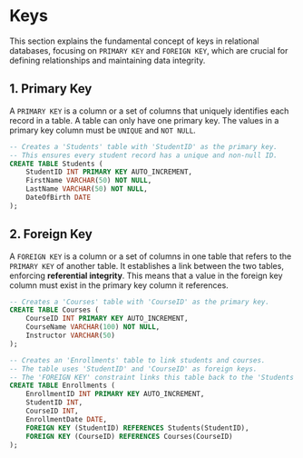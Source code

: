 # Keys

This section explains the fundamental concept of keys in relational databases, focusing on `PRIMARY KEY` and `FOREIGN KEY`, which are crucial for defining relationships and maintaining data integrity.

## **1. Primary Key**

A `PRIMARY KEY` is a column or a set of columns that uniquely identifies each record in a table. A table can only have one primary key. The values in a primary key column must be `UNIQUE` and `NOT NULL`.

```sql
-- Creates a 'Students' table with 'StudentID' as the primary key.
-- This ensures every student record has a unique and non-null ID.
CREATE TABLE Students (
    StudentID INT PRIMARY KEY AUTO_INCREMENT,
    FirstName VARCHAR(50) NOT NULL,
    LastName VARCHAR(50) NOT NULL,
    DateOfBirth DATE
);
```

## **2. Foreign Key**

A `FOREIGN KEY` is a column or a set of columns in one table that refers to the `PRIMARY KEY` of another table. It establishes a link between the two tables, enforcing **referential integrity**. This means that a value in the foreign key column must exist in the primary key column it references.

```sql
-- Creates a 'Courses' table with 'CourseID' as the primary key.
CREATE TABLE Courses (
    CourseID INT PRIMARY KEY AUTO_INCREMENT,
    CourseName VARCHAR(100) NOT NULL,
    Instructor VARCHAR(50)
);

-- Creates an 'Enrollments' table to link students and courses.
-- The table uses 'StudentID' and 'CourseID' as foreign keys.
-- The 'FOREIGN KEY' constraint links this table back to the 'Students' and 'Courses' tables.
CREATE TABLE Enrollments (
    EnrollmentID INT PRIMARY KEY AUTO_INCREMENT,
    StudentID INT,
    CourseID INT,
    EnrollmentDate DATE,
    FOREIGN KEY (StudentID) REFERENCES Students(StudentID),
    FOREIGN KEY (CourseID) REFERENCES Courses(CourseID)
);
```
